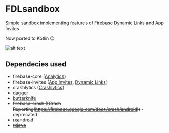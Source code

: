 # FDLsandbox
Simple sandbox implementing features of Firebase Dynamic Links and App Invites

Now ported to Kotlin :wink:

![alt text](https://firebase.google.com/_static/0fb3bb994f/images/firebase/lockup.png)

## Dependecies used
* firebase-core ([Analytics](https://firebase.google.com/docs/analytics/android/start/))
* firebase-invites ([App Invites](https://firebase.google.com/docs/app-indexing/android/app), [Dynamic Links](https://firebase.google.com/docs/dynamic-links/android/receive))
* crashlytics ([Crashlytics](https://firebase.google.com/docs/crashlytics/get-started))
* [dagger](http://square.github.io/dagger/)
* [butterknife](http://jakewharton.github.io/butterknife/)
* ~~firebase-crash ([Crash Reporting(https://firebase.google.com/docs/crash/android))~~ - deprecated
* ~~[rxandroid](https://github.com/ReactiveX/RxAndroid)~~
* ~~[rxjava](https://github.com/ReactiveX/RxJava)~~

